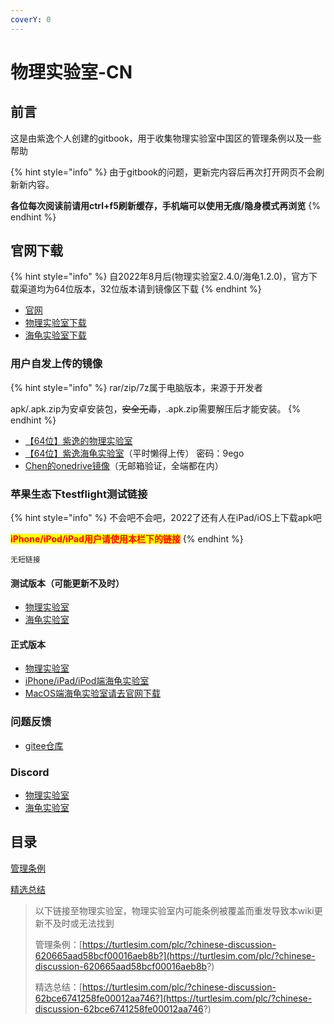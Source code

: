 ```yaml
---
coverY: 0
---
```


# 物理实验室-CN

## 前言

这是由紫逸个人创建的gitbook，用于收集物理实验室中国区的管理条例以及一些帮助

{% hint style="info" %}
由于gitbook的问题，更新完内容后再次打开网页不会刷新新内容。

**各位每次阅读前请用ctrl+f5刷新缓存，手机端可以使用无痕/隐身模式再浏览**
{% endhint %}

## 官网下载

{% hint style="info" %}
自2022年8月后(物理实验室2.4.0/海龟1.2.0)，官方下载渠道均为64位版本，32位版本请到镜像区下载
{% endhint %}

* [官网](https://static.turtlesim.com/)
* [物理实验室下载](https://static.turtlesim.com/products/physics-lab/)
* [海龟实验室下载](https://static.turtlesim.com/products/turtle-universe/)

### 用户自发上传的镜像

{% hint style="info" %}
rar/zip/7z属于电脑版本，来源于开发者

apk/.apk.zip为安卓安装包，~~安全无毒~~，.apk.zip需要解压后才能安装。
{% endhint %}

* [【64位】紫逸的物理实验室 ](https://z1y.lanzouw.com/b00ngmk7e)
* [【64位】紫逸海龟实验室](https://z1y.lanzouw.com/b00ogcebi)（平时懒得上传） 密码：9ego
* [Chen的onedrive镜像](https://pan.dvrz.cn/)（无邮箱验证，全端都在内）

### 苹果生态下testflight测试链接

{% hint style="info" %}
不会吧不会吧，2022了还有人在iPad/iOS上下载apk吧

<mark style="color:red;">**iPhone/iPod/iPad用户请使用本栏下的链接**</mark>
{% endhint %}

`无短链接`

#### 测试版本（可能更新不及时）

* [物理实验室](https://testflight.apple.com/join/bSgaVHU4)
* [海龟实验室](https://testflight.apple.com/join/5rohV0kg)

#### 正式版本

* [物理实验室](https://appstore.com/physicslabar)
* [iPhone/iPad/iPod端海龟实验室](https://apps.apple.com/us/app/turtle-universe/id1455235317)
* [MacOS端海龟实验室请去官网下载](https://static.turtlesim.com/products/turtle-universe/)

### 问题反馈

* [gitee仓库](https://gitee.com/organizations/turtle-sim/issues)

### Discord

* [物理实验室](https://discord.gg/7yjNwTkM)
* [海龟实验室](https://discord.gg/tFCbyf6H)

## 目录

[管理条例](broken-reference)

[精选总结](jing-xuan-zong-jie.md)

> 以下链接至物理实验室，物理实验室内可能条例被覆盖而重发导致本wiki更新不及时或无法找到
>
> 管理条例：[https://turtlesim.com/plc/?chinese-discussion-620665aad58bcf00016aeb8b?](https://turtlesim.com/plc/?chinese-discussion-620665aad58bcf00016aeb8b?)
>
> 精选总结：[https://turtlesim.com/plc/?chinese-discussion-62bce6741258fe00012aa746?](https://turtlesim.com/plc/?chinese-discussion-62bce6741258fe00012aa746?)

